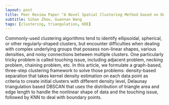```yaml
---
layout: post
title: Peer Review Paper "A Novel Spatial Clustering Method based on Delaunay Triangulation and Kernel Density"
subtitle: Sihan Zhou, Guannan Wang
tags: [clustering, triangulation, KDE]
---
```

Commonly-used clustering algorithms tend to identify ellipsoidal, spherical, or other regularly-shaped clusters, but encounter difficulties when dealing with complex underlying groups that possess non-linear shapes, various densities, and noisy connections between multiple clusters. One particularly tricky problem is called touching issue, including adjacent problem, necking problem, chaining problem, etc. In this article, we formulate a graph-based, three-step clustering framework to solve those problems: density-based separation that takes kernel density estimation on each data point as criteria to create initial clusters with different density level, Delaunay triangulation based DBSCAN that uses the distribution of triangle area and edge length to handle the nonlinear shape of data and the touching issue, followed by KNN to deal with boundary points. 

